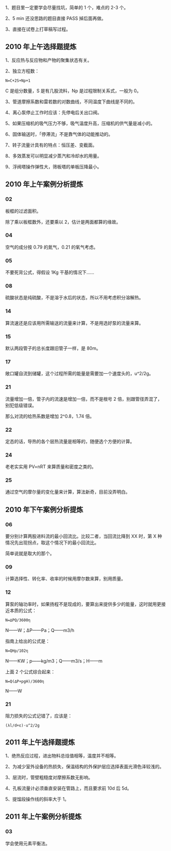 1、题目里一定要学会尽量找坑，简单的 1 个，难点的 2-3 个。

2、5 min 还没思路的题目直接 PASS 掉后面再做。

3、直接在试卷上打草稿写过程。

## 2010 年上午选择题提炼

1、反应热与反应物和产物的聚集状态有关。

2、独立方程数：

	N=C+2S+Np+1

C 是组分数量，S 是有几股流料，Np 是过程限制关系式，一般为 0。

3、管道摩擦系数和雷若数的对数曲线，不同温度下曲线是不同的。

4、离心泵停止工作时应该：先停电后关出口阀。

5、如果压缩机的吸气压力不够，吸气温度升高，压缩机的供气量是减小的。

6、固体输送时，「停滞流」不是靠气体的动能推动的。

7、转子流量计具有的特点：恒压差、变截面。

8、多效蒸发可以明显减少蒸汽和冷却水的用量。

9、浮阀塔操作弹性大，筛板塔的单板压降最小。

## 2010 年上午案例分析提炼

### 02

板框的过滤面积。

除了乘以板框数外，还要乘以 2，估计是两面都算的缘故。

### 04

空气的成分按 0.79 的氮气，0.21 的氧气考虑。

### 05

不要死背公式，得假设 1Kg 干基的情况下……

### 08

硫酸状态是纯硫酸，不是溶于水后的状态，所以不用考虑积分溶解热。

### 14

算流速还是应该用所需输送的流量来计算，不是用选好泵的流量来算。

### 15

默认两段管子的总长度跟旧管子一样，是 80m。

### 17

敞口罐自流到储罐，这个过程所需的能量是需要加一个速度头的，u^2/2g。

### 21

流量增加一倍，管子内的流速是增加一倍，而不是根号 2 倍，别跟管径弄混了，别犯低级错误。

那么对流的给热系数是增加 2^0.8，1.74 倍。

### 22

定态的话，导热的各个层热流量是相等的，随便选个方便的计算。

### 24

老老实实用 PV=nRT 来算质量和密度之类的。

### 25

通过空气的摩尔量的变化量来计算，算法新奇，目前没弄明白。

## 2010 年下午案例分析提炼

### 06

要分别计算两股进料流的最小回流比。比较二者，当回流比降到 XX 时，第 X 种情况先出现拐点，取这个情况下的最小回流比。

简单说就是取大的那个。

### 09

计算选择性、转化率、收率的时候用摩尔数来算，别用质量。

### 12

算泵的轴功率时，如果扬程不是现成的，要算出来提供多少的能量，这时就用更接近本质的公式：

	N=∆PQ/3600η

N——W；∆P——Pa；Q——m3/h

指南上给出的公式是：

	N=QHp/102η

N——KW；p——kg/m3；Q——m3/s；H——m

上面 2 个公式综合起来：

	N=Q(∆P+pgH)/3600η

N——W

### 21

阻力损失的公式记错了，应该是：

	(λl/d+ε)·u^2/2g

## 2011 年上午选择题提炼

1、绝热反应过程，进出物料总焓值相等，温度并不相等。

2、为减少室外设备的热损失，保温结构的外保护层应选择表面光滑色泽较浅的。

3、层流时，管壁粗糙度对摩擦系数无影响。

4、孔板流量计必须垂直安装在管路上，而且要求前 10d 后 5d。

5、提馏段操作线的斜率大于 1。

## 2011 年上午案例分析提炼

### 03

学会使用元素平衡法。


